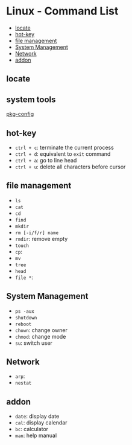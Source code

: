 # Linux - Command List

* [locate](#locate)
* [hot-key](#hot-key)
* [file management](#file-management)
* [System Management](#system-management)
* [Network](#network)
* [addon](#addon)

## locate

## system tools

[pkg-config](linux-pkg-config.md)

## hot-key

- `ctrl + c`: terminate the current process
- `ctrl + d`: equivalent to `exit` command
- `ctrl + a`: go to line head
- `ctrl + u`: delete all characters before cursor

## file management

- `ls`
- `cat`
- `cd`
- `find`
- `mkdir`
- `rm [-i/f/r] name`
- `rmdir`: remove empty
- `touch`
- `cp`:
- `mv`
- `tree`
- `head`
- `file *`:

## System Management

- `ps -aux`
- `shutdown`
- `reboot`
- `chown`: change owner
- `chmod`: change mode
- `su`: switch user

## Network

- `arp`:
- `nestat`


## addon

- `date`: display date
- `cal`: display calendar
- `bc`: calculator
- `man`: help manual
